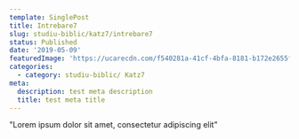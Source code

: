 ```yaml
---
template: SinglePost
title: Intrebare7
slug: studiu-biblic/katz7/intrebare7
status: Published
date: '2019-05-09'
featuredImage: 'https://ucarecdn.com/f540281a-41cf-4bfa-8181-b172e2655fba/-/crop/1632x1777/0,672/-/preview/'
categories:
  - category: studiu-biblic/ Katz7
meta:
  description: test meta description
  title: test meta title
---
```


"Lorem ipsum dolor sit amet, consectetur adipiscing elit"
